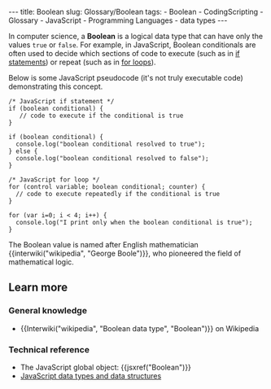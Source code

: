 --- title: Boolean slug: Glossary/Boolean tags: - Boolean - CodingScripting - Glossary - JavaScript - Programming Languages - data types ---

<span class="seoSummary">In computer science, a **Boolean** is a logical data type that can have only the values `true` or `false`.</span> For example, in JavaScript, Boolean conditionals are often used to decide which sections of code to execute (such as in [if statements](/en-US/docs/Web/JavaScript/Reference/Statements/if...else)) or repeat (such as in [for loops](/en-US/docs/Web/JavaScript/Reference/Statements/for)).

Below is some JavaScript pseudocode (it's not truly executable code) demonstrating this concept.

    /* JavaScript if statement */
    if (boolean conditional) {
       // code to execute if the conditional is true
    }

    if (boolean conditional) {
      console.log("boolean conditional resolved to true");
    } else {
      console.log("boolean conditional resolved to false");
    }

    /* JavaScript for loop */
    for (control variable; boolean conditional; counter) {
      // code to execute repeatedly if the conditional is true
    }

    for (var i=0; i < 4; i++) {
      console.log("I print only when the boolean conditional is true");
    }

The Boolean value is named after English mathematician {{interwiki("wikipedia", "George Boole")}}, who pioneered the field of mathematical logic.

Learn more
----------

### General knowledge

-   {{Interwiki("wikipedia", "Boolean data type", "Boolean")}} on Wikipedia

### Technical reference

-   The JavaScript global object: {{jsxref("Boolean")}}
-   [JavaScript data types and data structures](/en-US/docs/Web/JavaScript/Data_structures)
